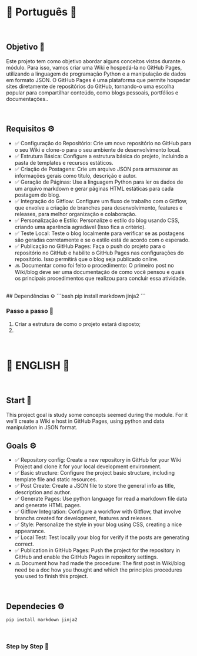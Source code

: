 # 🦜 Português 🦜
<br>

## Objetivo 🚀
Este projeto tem como objetivo abordar alguns conceitos vistos durante o módulo. Para isso, vamos criar uma Wiki e hospedá-la no GitHub Pages, utilizando a linguagem de programação Python e a manipulação de dados em formato JSON. O GitHub Pages é uma plataforma que permite hospedar sites diretamente de repositórios do GitHub, tornando-o uma escolha popular para compartilhar conteúdo, como blogs pessoais, portfólios e documentações..

<br>

## Requisitos ⚙️
- ✅ Configuração do Repositório: Crie um novo repositório no GitHub para o seu Wiki e clone-o para o seu ambiente de desenvolvimento local. 
- ✅ Estrutura Básica: Configure a estrutura básica do projeto, incluindo a pasta de templates e recursos estáticos. 
- ✅ Criação de Postagens: Crie um arquivo JSON para armazenar as informações gerais como titulo, descrição e autor. 
- ✅ Geração de Páginas: Use a linguagem Python para ler os dados de um arquivo markdown e gerar páginas HTML estáticas para cada postagem do blog. 
- ✅ Integração do Gitflow: Configure um fluxo de trabalho com o Gitflow, que envolve a criação de branches para desenvolvimento, features e releases, para melhor organização e colaboração. 
- ✅ Personalização e Estilo: Personalize o estilo do blog usando CSS, criando uma aparência agradável (Isso fica a critério). 
- ✅ Teste Local: Teste o blog localmente para verificar se as postagens são geradas corretamente e se o estilo está de acordo com o esperado. 
- ✅ Publicação no GitHub Pages: Faça o push do projeto para o repositório no GitHub e habilite o GitHub Pages nas configurações do repositório. Isso permitirá que o blog seja publicado online.
- 🔜 Documentar como foi feito o procedimento: O primeiro post no Wiki/blog deve ser uma documentação de como você pensou e quais os principais procedimentos que realizou para concluir essa atividade.
<br>
## Dependências  ⚙️
```bash
pip install markdown jinja2
```
<br>

### Passo a passo 👣
1. Criar a estrutura de como o projeto estará disposto;
2. 

<br>

# 💂 ENGLISH 💂
<br>

## Start 🚀
This project goal is study some concepts seemed during the module. For it we'll create a Wiki e host in GitHub Pages, using python and data manipulation in JSON format.
<br>

## Goals ⚙️
- ✅ Repository config: Create a new repository in GitHub for your Wiki Project and clone it for your local development environment.
- ✅ Basic structure: Configure the project basic structure, including template file and static resources. 
- ✅ Post Create: Create a JSON file to store the general info as title, description and author.
- ✅ Generate Pages: Use python language for read a markdown file data and generate HTML pages.
- ✅ Gitflow Integration: Configure a workflow with Gitflow, that involve branchs created for development, features and releases.
- ✅ Style: Personalize the style in your blog using CSS, creating a nice appearance.
- ✅ Local Test: Test locally your blog for verify if the posts are generating correct.
- ✅ Publication in GitHub Pages: Push the project for the repository in GitHub and enable the GitHub Pages in repository settings.
- 🔜 Document how had made the procedure: The first post in Wiki/blog need be a doc how you thought and which the principles procedures you used to finish this project.
<br>

## Dependecies ⚙️
```bash
pip install markdown jinja2
```
<br>

### Step by Step 👣